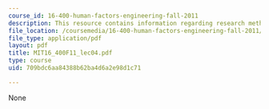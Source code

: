 ```yaml
---
course_id: 16-400-human-factors-engineering-fall-2011
description: This resource contains information regarding research methods I.
file_location: /coursemedia/16-400-human-factors-engineering-fall-2011/709bdc6aa84388b62ba4d6a2e98d1c71_MIT16_400F11_lec04.pdf
file_type: application/pdf
layout: pdf
title: MIT16_400F11_lec04.pdf
type: course
uid: 709bdc6aa84388b62ba4d6a2e98d1c71

---
```

None